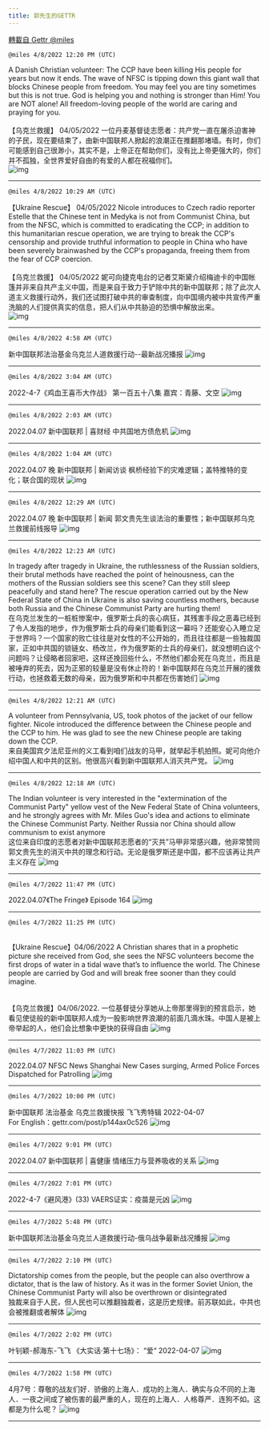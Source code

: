 ```yaml
---
title: 郭先生的GETTR
---
```

[轉載自 Gettr @miles](https://gettr.com/user/miles)

`@miles 4/8/2022 12:20 PM (UTC)`

A Danish Christian volunteer: The CCP have been killing His people for years but now it ends. The wave of NFSC is tipping down this giant wall that blocks Chinese people from freedom. You may feel you are tiny sometimes but this is not true. God is helping you and nothing is stronger than Him! You are NOT alone! All freedom-loving people of the world are caring and praying for you.<br/><br/>【乌克兰救援】 04/05/2022 一位丹麦基督徒志愿者：共产党一直在屠杀迫害神的子民，现在要结束了，由新中国联邦人掀起的浪潮正在推翻那堵墙。有时，你们可能感到自己很渺小，其实不是，上帝正在帮助你们，没有比上帝更强大的，你们并不孤独，全世界爱好自由的有爱的人都在祝福你们。<br/>
![img](https://media.gettr.com/group37/getter/2022/04/08/12/673d3783-bb6c-6148-e164-9f8e5988e4cf/out.jpg)

---

`@miles 4/8/2022 10:29 AM (UTC)`

【Ukraine Rescue】 04/05/2022 Nicole introduces to Czech radio reporter Estelle that the Chinese tent in Medyka is not from Communist China, but from the NFSC, which is committed to eradicating the CCP; in addition to this humanitarian rescue operation, we are trying to break the CCP's censorship and provide truthful information to people in China who have been severely brainwashed by the CCP's propaganda, freeing them from the fear of CCP coercion.<br/><br/>【乌克兰救援】 04/05/2022 妮可向捷克电台的记者艾斯黛介绍梅迪卡的中国帐篷并非来自共产主义中国，而是来自于致力于铲除中共的新中国联邦；除了此次人道主义救援行动外，我们还试图打破中共的审查制度，向中国境内被中共宣传严重洗脑的人们提供真实的信息，把人们从中共胁迫的恐惧中解放出来。<br/>
![img](https://media.gettr.com/group31/getter/2022/04/08/10/e6d069c9-12c2-0d97-7312-59d2d4a1ae17/out.jpg)

---

`@miles 4/8/2022 4:58 AM (UTC)`

新中国联邦法治基金乌克兰人道救援行动--最新战况播报
![img](https://media.gettr.com/group41/origin/2022/04/08/04/25c7d660-29b5-03b2-0a15-eadff7f86101/6383d6c383a688bc0ce747d8282e44b3.jpeg)

---

`@miles 4/8/2022 3:04 AM (UTC)`

2022-4-7《鸡血王喜币大作战》 第一百五十八集 嘉宾：青藤、文空
![img](https://media.gettr.com/group32/origin/2022/04/08/02/f3e8a65e-b2bf-453d-3b30-8471ea63b82d/6383d6c383a688bc0ce747d8282e44b3.jpeg)

---

`@miles 4/8/2022 2:03 AM (UTC)`

2022.04.07  新中国联邦 | 喜财经      中共国地方债危机
![img](https://media.gettr.com/group44/origin/2022/04/08/01/19c9e54b-208a-e16c-6c44-d1e124b7e3ff/9548d67018b19975dcafea4c4484666a.png)

---

`@miles 4/8/2022 1:04 AM (UTC)`

2022.04.07 晚  新中国联邦 | 新闻访谈   枫桥经验下的灾难逻辑；盖特推特的变化；联合国的现状
![img](https://media.gettr.com/group22/origin/2022/04/08/00/f331a841-6dc1-abd7-e893-bcd93cb1bef5/9548d67018b19975dcafea4c4484666a.png)

---

`@miles 4/8/2022 12:29 AM (UTC)`

2022.04.07 晚  新中国联邦 | 新闻    郭文贵先生谈法治的重要性；新中国联邦乌克兰救援前线报导
![img](https://media.gettr.com/group3/origin/2022/04/08/00/e9dd82cf-bd0b-67c2-9f06-c4fa40980cda/6383d6c383a688bc0ce747d8282e44b3.jpeg)

---

`@miles 4/8/2022 12:23 AM (UTC)`

In tragedy after tragedy in Ukraine, the ruthlessness of the Russian soldiers, their brutal methods have reached the point of heinousness, can the mothers of the Russian soldiers see this scene? Can they still sleep peacefully and stand here?  The rescue operation carried out by the New Federal State of China in Ukraine is also saving countless mothers, because both Russia and the Chinese Communist Party are hurting them!<br/>在乌克兰发生的一桩桩惨案中，俄罗斯士兵的丧心病狂，其残害手段之恶毒已经到了令人发指的地步，作为俄罗斯士兵的母亲们能看到这一幕吗？还能安心入睡立足于世界吗？一个国家的败亡往往是对女性的不公开始的，而且往往都是一些独裁国家，正如中共国的锁链女、杨改兰，作为俄罗斯的士兵的母亲们，就没想明白这个问题吗？让侵略者回家吧，这样还挽回些什么，不然他们都会死在乌克兰，而且是被唾弃的死去，因为正邪的较量是没有休止符的！新中国联邦在乌克兰开展的援救行动，也拯救着无数的母亲，因为俄罗斯和中共都在伤害她们
![img](https://media.gettr.com/group49/origin/2022/04/08/00/1c393958-6b1a-e550-bd8c-b04728c32ec7/out.jpg)

---

`@miles 4/8/2022 12:21 AM (UTC)`

A volunteer from Pennsylvania, US, took photos of the jacket of our fellow fighter.  Nicole introduced the difference between the Chinese people and the CCP to him. He was glad to see the new Chinese people are taking down the CCP.<br/>来自美国宾夕法尼亚州的义工看到咱们战友的马甲，就举起手机拍照。妮可向他介绍中国人和中共的区别。他很高兴看到新中国联邦人消灭共产党。
![img](https://media.gettr.com/group32/origin/2022/04/08/00/dc8b69c4-5b19-beb5-bc05-065af9ef93d2/out.jpg)

---

`@miles 4/8/2022 12:18 AM (UTC)`

The Indian volunteer is very interested in the "extermination of the Communist Party" yellow vest of the New Federal State of China volunteers, and he strongly agrees with Mr. Miles Guo's idea and actions to eliminate the Chinese Communist Party. Neither Russia nor China should allow communism to exist anymore<br/>这位来自印度的志愿者对新中国联邦志愿者的“灭共”马甲非常感兴趣，他非常赞同郭文贵先生的消灭中共的理念和行动。无论是俄罗斯还是中国，都不应该再让共产主义存在
![img](https://media.gettr.com/group12/origin/2022/04/08/00/5fffe65c-880e-511c-163f-3cba243dd9d0/out.jpg)

---

`@miles 4/7/2022 11:47 PM (UTC)`

2022.04.07《The Fringe》 Episode 164
![img](https://media.gettr.com/group8/origin/2022/04/07/23/4bf052bf-1544-59fb-3980-ffcc9b4f9408/6383d6c383a688bc0ce747d8282e44b3.jpeg)

---

`@miles 4/7/2022 11:25 PM (UTC)`

<br/>【Ukraine Rescue】04/06/2022  A Christian shares that in a prophetic picture she received from God, she sees the NFSC volunteers become the first drops of water in a tidal wave that’s to influence the world. The Chinese people are carried by God and will break free sooner than they could imagine.<br/><br/><br/>【乌克兰救援】04/06/2022. 一位基督徒分享她从上帝那里得到的预言启示，她看见使徒般的新中国联邦人成为一股影响世界浪潮的前面几滴水珠。中国人是被上帝举起的人，他们会比想象中更快的获得自由
![img](https://media.gettr.com/group6/getter/2022/04/07/23/72628927-e78d-1174-2950-e3d66d0d28c2/out.jpg)

---

`@miles 4/7/2022 11:03 PM (UTC)`

2022.04.07 NFSC News  Shanghai New Cases surging, Armed Police Forces Dispatched for Patrolling
![img](https://media.gettr.com/group13/origin/2022/03/28/22/a9b7491e-450e-b60b-ada6-c0a7a61e2cae/9548d67018b19975dcafea4c4484666a.png)

---

`@miles 4/7/2022 10:00 PM (UTC)`

新中国联邦 法治基金 乌克兰救援快报 飞飞秀特辑 2022-04-07<br/>For English：gettr.com/post/p144ax0c526
![img](https://media.gettr.com/group30/origin/2022/04/07/21/8b7429e5-f33e-1706-9ff0-4db4d2627eda/9548d67018b19975dcafea4c4484666a.png)

---

`@miles 4/7/2022 9:01 PM (UTC)`

2022.04.07  新中国联邦 | 喜健康   情绪压力与营养吸收的关系
![img](https://media.gettr.com/group33/origin/2022/04/07/20/9a3099fa-2439-f4c3-aabd-44ddfab5e763/6383d6c383a688bc0ce747d8282e44b3.jpeg)

---

`@miles 4/7/2022 7:01 PM (UTC)`

2022-4-7《避风港》(33) VAERS证实：疫苗是元凶
![img](https://media.gettr.com/group37/origin/2022/04/07/18/ff95aca7-e651-98cb-ff9a-183b310012c4/6383d6c383a688bc0ce747d8282e44b3.jpeg)

---

`@miles 4/7/2022 5:48 PM (UTC)`

新中国联邦法治基金乌克兰人道救援行动-俄乌战争最新战况播报
![img](https://media.gettr.com/group32/origin/2022/04/07/17/e292f91e-c2ae-76cc-2b6b-05841bcd3640/6383d6c383a688bc0ce747d8282e44b3.jpeg)

---

`@miles 4/7/2022 2:10 PM (UTC)`

Dictatorship comes from the people, but the people can also overthrow a dictator, that is the law of history. As it was in the former Soviet Union, the Chinese Communist Party will also be overthrown or disintegrated<br/>独裁来自于人民，但人民也可以推翻独裁者，这是历史规律。前苏联如此，中共也会被推翻或者解体
![img](https://media.gettr.com/group14/origin/2022/04/07/14/45101c14-a0fe-3315-2b7a-db675b914d54/out.jpg)

---

`@miles 4/7/2022 2:02 PM (UTC)`

叶钊颖-郝海东-飞飞 《大实话·第十七场》： “爱“  2022-04-07
![img](https://media.gettr.com/group12/origin/2022/04/07/14/de7a0f90-4ac7-7457-3ac4-ed3fc9cd33e1/6383d6c383a688bc0ce747d8282e44b3.jpeg)

---

`@miles 4/7/2022 1:58 PM (UTC)`

4月7号：尊敬的战友们好．骄傲的上海人．成功的上海人．确实与众不同的上海人．一夜之间成了被伤害的最严重的人，现在的上海人．人格尊严．连狗不如。这都是为什么呢？
![img](https://media.gettr.com/group47/getter/2022/04/07/13/3b893131-0485-78c5-8677-769cf4753f1d/out.jpg)

---

